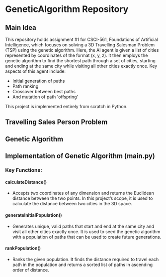  # GeneticAlgorithm Repository

## Main Idea
This repository holds assignment #1 for CSCI-561, Foundations of Artificial Intelligence, which focuses on solving a 3D Travelling Salesman Problem (TSP) using the genetic algorithm. Here, the AI agent is given a list of cities represented by coordinates of the format (x, y, z). It then employs the genetic algorithm to find the shortest path through a set of cities, starting and ending at the same city while visiting all other cities exactly once. Key aspects of this agent include:
- Initial generation of paths
- Path ranking
- Crossover between best paths
- And mutation of path 'offspring'

This project is implemented entirely from scratch in Python.

## Travelling Sales Person Problem

## Genetic Algorithm

## Implementation of Genetic Algorithm (main.py)
### Key Functions:
#### calculateDistance()
- Accepts two coordinates of any dimension and returns the Euclidean distance between the two points. In this project’s scope, it is used to calculate the distance between two cities in the 3D space.

#### generateInitialPopulation()
- Generates unique, valid paths that start and end at the same city and visit all other cities exactly once. It is used to seed the genetic algorithm with a population of paths that can be used to create future generations.

#### rankPopulation()
- Ranks the given population. It finds the distance required to travel each path in the population and returns a sorted list of paths in ascending order of distance.

